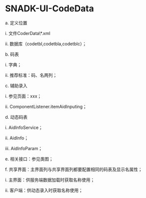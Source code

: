 # SNADK-UI-CodeData

a. 定义位置

i. 文件CoderData\\*.xml

ii. 数据库（codetbl,codetbla,codetblc）；

b. 码表

i. 字典；

ii. 推荐标准：码、名两列；

c. 辅助录入

i. 参见页面：xxx；

ii. ComponentListener.itemAidInputing；

d. 动态码表

i. AidInfoService；

ii. AidInfo；

iii. AidInfoParam；

e. 相关接口：参见类图；

f. 共享界面：主界面列与共享界面列都要配置相同的码表及显示名属性；

  i. 主界面：供服务端数据加载时获取名称使用；







  ii. 客户端：供动态录入时获取名称使用；



